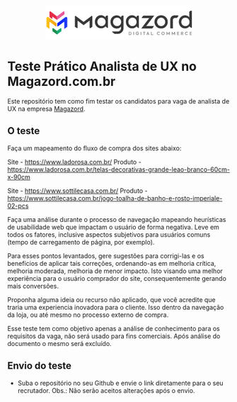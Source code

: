 <div align='center'>
 
![Magazord](logo-magazord.png)
 
 </div>

# Teste Prático Analista de UX no Magazord.com.br
Este repositório tem como fim testar os candidatos para vaga de analista de UX na empresa [Magazord](https://magazord.com.br).


## O teste

Faça um mapeamento do fluxo de compra dos sites abaixo:

Site - https://www.ladorosa.com.br/
Produto - https://www.ladorosa.com.br/telas-decorativas-grande-leao-branco-60cm-x-90cm


Site - https://www.sottilecasa.com.br/
Produto - https://www.sottilecasa.com.br/jogo-toalha-de-banho-e-rosto-imperiale-02-pcs


Faça uma análise durante o processo de navegação mapeando heurísticas de usabilidade web que impactam o usuário de forma negativa. Leve em todos os fatores, inclusive aspectos subjetivos para usuários comuns (tempo de carregamento de página, por exemplo).

Para esses pontos levantados, gere sugestões para corrigi-las e os benefícios de aplicar tais correções, ordenando-as em melhoria crítica, melhoria moderada, melhoria de menor impacto. Isto visando uma melhor experiência para o usuário comprador do site, consequentemente gerando mais conversões.

Proponha alguma ideia ou recurso não aplicado, que você acredite que traria uma experiencia inovadora para o cliente. Isso dentro da navegação da loja, ou até mesmo no processo externo de compra.

Esse teste tem como objetivo apenas a análise de conhecimento para os requisitos da vaga, não será usado para fins comerciais. Após análise do documento o mesmo será excluído.


## Envio do teste

* Suba o repositório no seu Github e envie o link diretamente para o seu recrutador.
Obs.: Não serão aceitos alterações após o envio.
